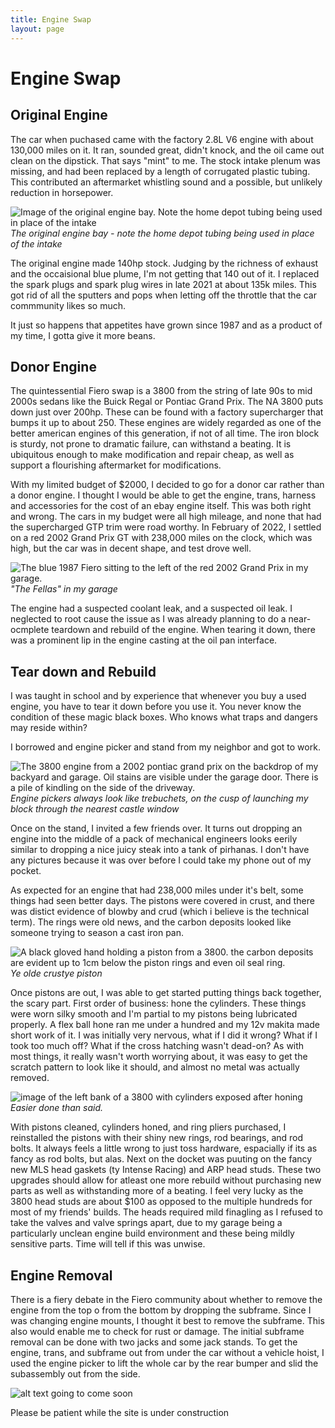 ```yaml
---
title: Engine Swap
layout: page
---
```

# Engine Swap

## Original Engine

The car when puchased came with the factory 2.8L V6 engine with about 130,000 miles on it. It ran, sounded great, didn't knock, and the oil came out clean on the dipstick. That says "mint" to me. The stock intake plenum was missing, and had been replaced by a length of corrugated plastic tubing. This contributed an aftermarket whistling sound and a possible, but unlikely reduction in horsepower.

![Image of the original engine bay. Note the home depot tubing being used in place of the intake](/docs/assets/engine_bay.jpg)
*The original engine bay - note the home depot tubing being used in place of the intake*

The original engine made 140hp stock. Judging by the richness of exhaust and the occaisional blue plume, I'm not getting that 140 out of it. I replaced the spark plugs and spark plug wires in late 2021 at about 135k miles. This got rid of all the sputters and pops when letting off the throttle that the car commmunity likes so much.

It just so happens that appetites have grown since 1987 and as a product of my time, I gotta give it more beans.

## Donor Engine

The quintessential Fiero swap is a 3800 from the string of late 90s to mid 2000s sedans like the Buick Regal or Pontiac Grand Prix. The NA 3800 puts down just over 200hp. These can be found with a factory supercharger that bumps it up to about 250. These engines are widely regarded as one of the better american engines of this generation, if not of all time. The iron block is sturdy, not prone to dramatic failure, can withstand a beating. It is ubiquitous enough to make modification and repair cheap, as well as support a flourishing aftermarket for modifications.

With my limited budget of $2000, I decided to go for a donor car rather than a donor engine. I thought I would be able to get the engine, trans, harness and accessories for the cost of an ebay engine itself. This was both right and wrong. The cars in my budget were all high mileage, and none that had the supercharged GTP trim were road worthy. In February of 2022, I settled on a red 2002 Grand Prix GT with 238,000 miles on the clock, which was high, but the car was in decent shape, and test drove well.

![The blue 1987 Fiero sitting to the left of the red 2002 Grand Prix in my garage.](/docs/assets/the_fellas.jpg)
*"The Fellas" in my garage*

The engine had a suspected coolant leak, and a suspected oil leak. I neglected to root cause the issue as I was already planning to do a near-ocmplete teardown and rebuild of the engine. When tearing it down, there was a prominent lip in the engine casting at the oil pan interface. 

## Tear down and Rebuild

I was taught in school and by experience that whenever you buy a used engine, you have to tear it down before you use it. You never know the condition of these magic black boxes. Who knows what traps and dangers may reside within?

I borrowed and engine picker and stand from my neighbor and got to work.

![The 3800 engine from a 2002 pontiac grand prix on the backdrop of my backyard and garage. Oil stains are visible under the garage door. There is a pile of kindling on the side of the driveway.](/docs/assets/3800_escapee.jpg)
*Engine pickers always look like trebuchets, on the cusp of launching my block through the nearest castle window*

Once on the stand, I invited a few friends over. It turns out dropping an engine into the middle of a pack of mechanical engineers looks eerily similar to dropping a nice juicy steak into a tank of pirhanas. I don't have any pictures because it was over before I could take my phone out of my pocket.

As expected for an engine that had 238,000 miles under it's belt, some things had seen better days. The pistons were covered in crust, and there was distict evidence of blowby and crud (which i believe is the technical term). The rings were old news, and the carbon deposits looked like someone trying to season a cast iron pan.

![A black gloved hand holding a piston from a 3800. the carbon deposits are evident up to 1cm below the piston rings and even oil seal ring.](/docs/assets/crusty_piston.jpg)
*Ye olde crustye piston*

Once pistons are out, I was able to get started putting things back together, the scary part. First order of business: hone the cylinders. These things were worn silky smooth and I'm partial to my pistons being lubricated properly. A flex ball hone ran me under a hundred and my 12v makita made short work of it. I was initially very nervous, what if I did it wrong? What if I took too much off? What if the cross hatching wasn't dead-on? As with most things, it really wasn't worth worrying about, it was easy to get the scratch pattern to look like it should, and almost no metal was actually removed.

![image of the left bank of a 3800 with cylinders exposed after honing](/docs/assets/honed_cylinders.jpg)
*Easier done than said.*	

With pistons cleaned, cylinders honed, and ring pliers purchased, I reinstalled the pistons with their shiny new rings, rod bearings, and rod bolts. It always feels a little wrong to just toss hardware, espacially if its as fancy as rod bolts, but alas. Next on the docket was puuting on the fancy new MLS head gaskets (ty Intense Racing) and ARP head studs. These two upgrades should allow for atleast one more rebuild without purchasing new parts as well as withstanding more of a beating. I feel very lucky as the 3800 head studs are about $100 as opposed to the multiple hundreds for most of my friends' builds. The heads required mild finagling as I refused to take the valves and valve springs apart, due to my garage being a particularly unclean engine build environment and these being mildly sensitive parts. Time will tell if this was unwise. 

## Engine Removal

There is a fiery debate in the Fiero community about whether to remove the engine from the top o from the bottom by dropping the subframe. Since I was changing engine mounts, I thought it best to remove the subframe. This also would enable me to check for rust or damage. The initial subframe removal can be done with two jacks and some jack stands. To get the engine, trans, and subframe out from under the car without a vehicle hoist, I used the engine picker to lift the whole car by the rear bumper and slid the subassembly out from the side.

![alt text going to come soon](/docs/assets/engine_to_be_removed.jpg)


Please be patient while the site is under construction